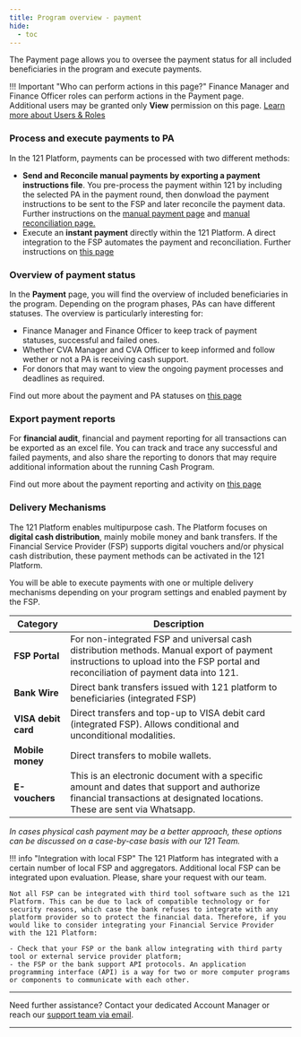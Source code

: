 ```yaml
---
title: Program overview - payment
hide:
  - toc
---
```

The Payment page allows you to oversee the payment status for all included beneficiaries in the program and execute payments.

!!! Important "Who can perform actions in this page?"
    Finance Manager and Finance Officer roles can perform actions in the Payment page.  
    Additional users may be granted only **View** permission on this page. [Learn more about Users & Roles](../users/users-roles-page.md)

### Process and execute payments to PA

In the 121 Platform, payments can be processed with two different methods:

- **Send and Reconcile manual payments by exporting a payment instructions file**. You pre-process the payment within 121 by including the selected PA in the payment round, then donwload the payment instructions to be sent to the FSP and later reconcile the payment data. Further instructions on the [manual payment page](./issue-payment-fsp-portal.md) and [manual reconciliation page.](./manual-payment-reconciliation.md)
- Execute an **instant payment** directly within the 121 Platform. A direct integration to the FSP automates the payment and reconciliation. Further instructions on [this page](./issue-payment-integrated-fsp.md)


### Overview of payment status

In the **Payment** page, you will find the overview of included beneficiaries in the program. Depending on the program phases, PAs can have different statuses.
The overview is particularly interesting for:

- Finance Manager and Finance Officer to keep track of payment statuses, successful and failed ones.
- Whether CVA Manager and CVA Officer to keep informed and follow wether or not a PA is receiving cash support.
- For donors that may want to view the ongoing payment processes and deadlines as required.

Find out more about the payment and PA statuses on [this page](./list-status-payment-page.md)

### Export payment reports

For **financial audit**, financial and payment reporting for all transactions can be exported as an excel file. You can track and trace any successful and failed payments, and also share the reporting to donors that may require additional information about the running Cash Program.

Find out more about the payment reporting and activity on [this page](./payment-activity-reporting.md)

### Delivery Mechanisms

The 121 Platform enables multipurpose cash. The Platform focuses on **digital cash distribution**, mainly mobile money and bank transfers. If the Financial Service Provider (FSP) supports digital vouchers and/or physical cash distribution, these payment methods can be activated in the 121 Platform.

You will be able to execute payments with one or multiple delivery mechanisms depending on your program settings and enabled payment by the FSP.

| Category         | Description |
| ---------------- | ----------- |
| **FSP Portal**       | For non-integrated FSP and universal cash distribution methods. Manual export of payment instructions to upload into the FSP portal and reconciliation of payment data into 121. |
| **Bank Wire**       | Direct bank transfers issued with 121 platform to beneficiaries (integrated FSP) |
| **VISA debit card**  | Direct transfers and top-up to VISA debit card (integrated FSP). Allows conditional and unconditional modalities. |
| **Mobile money**     | Direct transfers to mobile wallets. |
| **E-vouchers** | This is an electronic document with a specific amount and dates that support and authorize financial transactions at designated locations. These are sent via Whatsapp. |

*In cases physical cash payment may be a better approach, these options can be discussed on a case-by-case basis with our 121 Team.*

!!! info "Integration with local FSP"
    The 121 Platform has integrated with a certain number of local FSP and aggregators. Additional local FSP can be integrated upon evaluation. Please, share your request with our team.

    Not all FSP can be integrated with third tool software such as the 121 Platform. This can be due to lack of compatible technology or for security reasons, which case the bank refuses to integrate with any platform provider so to protect the financial data. Therefore, if you would like to consider integrating your Financial Service Provider with the 121 Platform:

    - Check that your FSP or the bank allow integrating with third party tool or external service provider platform;
    - the FSP or the bank support API protocols. An application programming interface (API) is a way for two or more computer programs or components to communicate with each other.

---

Need further assistance? Contact your dedicated Account Manager or reach our [support team via email](mailto:support@121.global).

---
